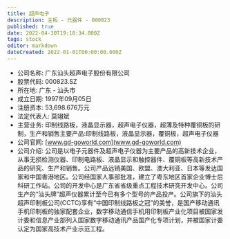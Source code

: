 ```yaml
---
title: 超声电子
description: 主板 - 元器件 - 000823
published: true
date: 2022-04-30T19:18:34.000Z
tags: stock
editor: markdown
dateCreated: 2022-01-01T00:00:00.000Z
---
```


- 公司名称: 广东汕头超声电子股份有限公司
- 股票代码: 000823.SZ
- 所在地: 广东 - 汕头市
- 成立日期: 1997年09月05日
- 注册资本: 53,698.676万元
- 法定代表人: 莫翊斌
- 主营业务: 印制线路板，液晶显示器，超声电子仪器，超薄及特种覆铜板的研制，生产和销售主要产品:印制线路板，液晶显示器，覆铜板，超声电子仪器
- 公司官网: [www.gd-goworld.com](www.gd-goworld.com)
- 公司介绍: 公司是以电子元器件及超声电子仪器为主要产品的高新技术企业，从事无损检测仪器、印制电路板、液晶显示和触控器件、覆铜板等高新技术产品的研究、生产和销售。公司产品远销美国、欧盟、澳大利亚、日本等发达国家和中国香港地区。公司经国家人事部批准，建立了粤东地区首家企业博士后科研工作站。公司的开发中心是广东省省级重点工程技术研究开发中心。公司生产的“汕头牌”超声仪器累计至今已有多个型号的产品投产。公司旗下的汕头超声印制板公司(CCTC)享有“中国印制线路板之冠”的美誉，是国产移动通讯手机印制板的独家配套企业，数字移动通信手机用印制板产业化项目被国家发计委和信息产业部列入国家数字移动通讯产品国产化专项计划，并被国家计委认定为国家高技术产业示范工程。


